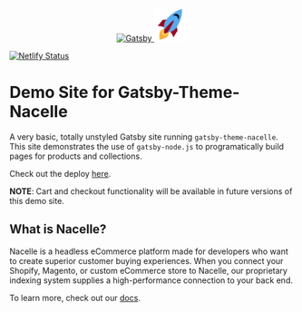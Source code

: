 <p align="center">
  <a href="https://www.getnacelle.com">
    <img alt="Gatsby" src="https://www.gatsbyjs.org/monogram.svg" width="60" />
    <img alt="Nacelle" src="./src/images/nacelle-rocket-icon-crop.png" width="60" />
  </a>
</p>

[![Netlify Status](https://api.netlify.com/api/v1/badges/eea79857-e8bd-4832-87a4-ca398782251f/deploy-status)](https://app.netlify.com/sites/affectionate-sinoussi-2c533e/deploys)

# Demo Site for Gatsby-Theme-Nacelle

A very basic, totally unstyled Gatsby site running `gatsby-theme-nacelle`. This site demonstrates the use of `gatsby-node.js` to programatically build pages for products and collections.

Check out the deploy [here](https://affectionate-sinoussi-2c533e.netlify.com/).

**NOTE**: Cart and checkout functionality will be available in future versions of this demo site.

## What is Nacelle?

Nacelle is a headless eCommerce platform made for developers who want to create superior customer buying experiences. When you connect your Shopify, Magento, or custom eCommerce store to Nacelle, our proprietary indexing system supplies a high-performance connection to your back end.

To learn more, check out our [docs](https://docs.getnacelle.com/intro.html#what-is-nacelle).
